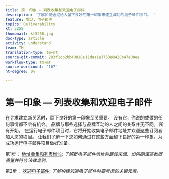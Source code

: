 ```yaml
---
title: 第一印象 — 列表收集和欢迎电子邮件
description: '了解如何通过给人留下良好的第一印象来建立成功的电子邮件项目。 '
feature: 受众，电子邮件
topics: Deliverability
kt: 5258
thumbnail: kt5258.jpg
doc-type: article
activity: understand
team: TM
translation-type: tm+mt
source-git-commit: 283f1cb2bb40818e11daa1a3753e8428b47e08ee
workflow-type: tm+mt
source-wordcount: '167'
ht-degree: 0%

---
```



# 第一印象 — 列表收集和欢迎电子邮件

在寻求建立新关系时，留下良好的第一印象至关重要。 没有它，你说的或做的任何事情都不会有机会。 品牌与那些选择与品牌互动的人之间的关系并无不同。 所有开始。 在运行电子邮件项目时，它将开始收集电子邮件地址并欢迎这些订阅者加入您的项目。 让我们了解一下您如何通过在这些方面留下良好的第一印象，为成功运行电子邮件项目做好准备。

第1步： [地址收集和列表增长](/help/first-impressions/address-collection-and-list-growth.md):
*了解新电子邮件地址的最佳来源、如何确保高数据质量并符合法律准则。*

第2步： [欢迎电子邮件](/help/first-impressions/welcome-emails.md):
*了解构建欢迎电子邮件时要考虑的关键元素。*

